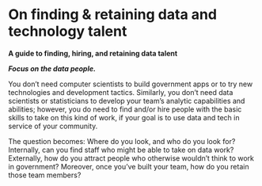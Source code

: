 # On finding & retaining data and technology talent

**A guide to finding, hiring, and retaining data talent**

_**Focus on the data people.**_

You don’t need computer scientists to build government apps or to try new technologies and development tactics. Similarly, you don’t need data scientists or statisticians to develop your team’s analytic capabilities and abilities; however, you do need to find and/or hire people with the basic skills to take on this kind of work, if your goal is to use data and tech in service of your community.

The question becomes: Where do you look, and who do you look for? Internally, can you find staff who might be able to take on data work? Externally, how do you attract people who otherwise wouldn’t think to work in government? Moreover, once you’ve built your team, how do you retain those team members?
